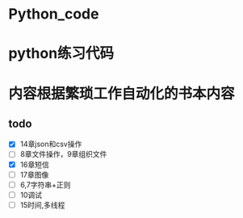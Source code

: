 # Python_code
# python练习代码
# 内容根据繁琐工作自动化的书本内容

## todo
- [x] 14章json和csv操作
- [ ] 8章文件操作，9章组织文件
- [x] 16章短信
- [ ] 17章图像
- [ ] 6,7字符串+正则
- [ ] 10调试
- [ ] 15时间,多线程